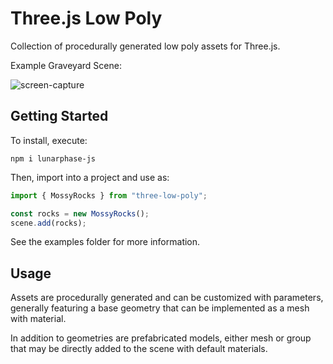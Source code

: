 # Three.js Low Poly

Collection of procedurally generated low poly assets for Three.js.

Example Graveyard Scene:

![screen-capture](https://github.com/user-attachments/assets/d97345cc-bdaa-46d5-a267-531559919ee5)

## Getting Started

To install, execute:

```shell
npm i lunarphase-js
```

Then, import into a project and use as:

```js
import { MossyRocks } from "three-low-poly";

const rocks = new MossyRocks();
scene.add(rocks);
```

See the examples folder for more information.

## Usage

Assets are procedurally generated and can be customized with parameters, generally featuring a base geometry that can be implemented as a mesh with material.

In addition to geometries are prefabricated models, either mesh or group that may be directly added to the scene with default materials.
